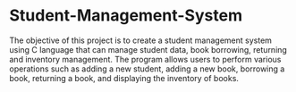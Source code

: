 # Student-Management-System
The objective of this project is to create a student management system using C language that can manage student data, book borrowing, returning and inventory management. The program allows users to perform various operations such as adding a new student, adding a new book, borrowing a book, returning a book, and displaying the inventory of books.
